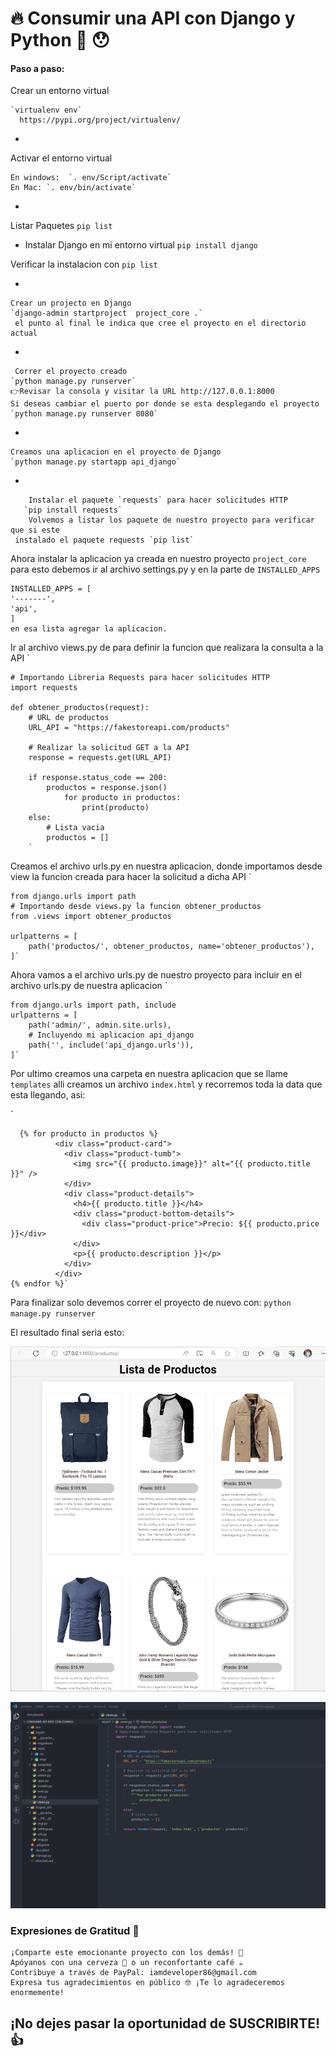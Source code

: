 # 🔥 Consumir una API con Django y Python 🐍 😯


#### Paso a paso:
Crear un entorno virtual

    `virtualenv env`
	  https://pypi.org/project/virtualenv/
-


   Activar el entorno virtual
	
    En windows:  `. env/Script/activate`
    En Mac: `. env/bin/activate`
	
- 
Listar Paquetes
`pip list`

-
  Instalar Django en mi entorno virtual
  `pip install django`

Verificar la instalacion con
`pip list`

-

    Crear un projecto en Django
    `django-admin startproject  project_core .`
     el punto al final le indica que cree el proyecto en el directorio actual
	 
-

     Correr el proyecto creado
    `python manage.py runserver`
    👉Revisar la consola y visitar la URL http://127.0.0.1:8000
    Si deseas cambiar el puerto por donde se esta desplegando el proyecto
    `python manage.py runserver 8080`
	
-

	Creamos una aplicacion en el proyecto de Django
	`python manage.py startapp api_django`

-

        Instalar el paquete `requests` para hacer solicitudes HTTP
       `pip install requests`
       	Volvemos a listar los paquete de nuestro proyecto para verificar que si este 		
	 instalado el paquete requests `pip list`
		


Ahora instalar la aplicacion ya creada en nuestro proyecto `project_core` para esto debemos ir al archivo settings.py y en la parte de `INSTALLED_APPS`

    INSTALLED_APPS = [
    '-------',
    'api',
    ]
    en esa lista agregar la aplicacion.


Ir al archivo views.py de para definir la funcion que realizara la consulta a la API
`
	
 	# Importando Libreria Requests para hacer solicitudes HTTP
	import requests

	def obtener_productos(request):
    	# URL de productos
    	URL_API = "https://fakestoreapi.com/products"

    	# Realizar la solicitud GET a la API
    	response = requests.get(URL_API)

    	if response.status_code == 200:
        	productos = response.json()
        		for producto in productos:
            		print(producto)
		else:
        	# Lista vacia
        	productos = []
        `

Creamos el archivo urls.py en nuestra aplicacion, donde importamos desde view la funcion creada para hacer la solicitud a dicha API
`

	from django.urls import path
	# Importando desde views.py la funcion obtener_productos
	from .views import obtener_productos

	urlpatterns = [
		path('productos/', obtener_productos, name='obtener_productos'),
	]`


Ahora vamos a el archivo urls.py de nuestro proyecto para incluir en el archivo urls.py de nuestra aplicacion
`

	from django.urls import path, include
	urlpatterns = [
		path('admin/', admin.site.urls),
		# Incluyendo mi aplicacion api_django
		path('', include('api_django.urls')),
	]`

Por ultimo creamos una carpeta en nuestra aplicacion que se llame `templates` alli creamos un archivo `index.html` y recorremos toda la data que esta llegando, asi:

`

      {% for producto in productos %}
			  <div class="product-card">
				<div class="product-tumb">
				  <img src="{{ producto.image}}" alt="{{ producto.title }}" />
				</div>
				<div class="product-details">
				  <h4>{{ producto.title }}</h4>
				  <div class="product-bottom-details">
					<div class="product-price">Precio: ${{ producto.price }}</div>
				  </div>
				  <p>{{ producto.description }}</p>
				</div>
			  </div>
	{% endfor %}`
	

Para finalizar solo devemos correr el proyecto de nuevo con:
`python manage.py runserver`

El resultado final seria esto:




![](https://raw.githubusercontent.com/urian121/imagenes-proyectos-github/master/consumir-api-con-Django-Urian-viera.png)

![](https://raw.githubusercontent.com/urian121/imagenes-proyectos-github/master/creando-solicitud-api-con-djando.png)

### Expresiones de Gratitud 🎁

    ¡Comparte este emocionante proyecto con los demás! 📢
    Apóyanos con una cerveza 🍺 o un reconfortante café ☕
    Contribuye a través de PayPal: iamdeveloper86@gmail.com
    Expresa tus agradecimientos en público 🤓 ¡Te lo agradeceremos enormemente!

## ¡No dejes pasar la oportunidad de SUSCRIBIRTE! 👍

